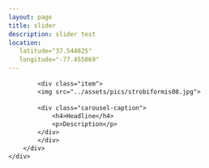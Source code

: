 ```yaml
---
layout: page
title: slider
description: slider test
location:
   latitude="37.544825"
   longitude="-77.455069"
---
```


<div class="span8">
	<div id="slider" class="carousel slide">
		<div class="carousel-inner">
			
			<div class="item">
			<img src="../assets/pics/strobiformis08.jpg">
			
			<div class="carousel-caption">
				<h4>Headline</h4>
				<p>Description</p>
			</div>
			</div>
		</div>
	</div>
</div>

